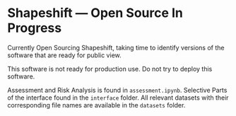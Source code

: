 # Shapeshift — Open Source In Progress

Currently Open Sourcing Shapeshift, taking time to identify versions of the software that are ready for public view. 

This software is not ready for production use. Do not try to deploy this software.

Assessment and Risk Analysis is found in `assessment.ipynb`.
Selective Parts of the interface found in the `interface` folder.
All relevant datasets with their corresponding file names are available in the `datasets` folder.
